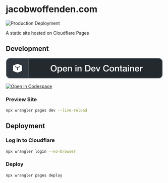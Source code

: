 # jacobwoffenden.com

![Production Deployment](https://github.com/jacobwoffenden/jacobwoffenden.com/actions/workflows/deploy-production.yml/badge.svg)

A static site hosted on Cloudflare Pages

## Development

[![Open in Dev Container](site/content/devcontainers/badge.svg)](https://vscode.dev/redirect?url=vscode://ms-vscode-remote.remote-containers/cloneInVolume?url=https://github.com/jacobwoffenden/jacobwoffenden.com)

[![Open in Codespace](https://github.com/codespaces/badge.svg)](https://codespaces.new/jacobwoffenden/jacobwoffenden.com)

### Preview Site

```bash
npx wrangler pages dev --live-reload
```

## Deployment

### Log in to Cloudflare

```bash
npx wrangler login --no-browser
```

### Deploy

```bash
npx wrangler pages deploy
```
